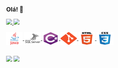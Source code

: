 ### Olá! 👋

<div>
  <a href="https://github.com/thefelipefreitas">
  <img height="165em" src="https://github-readme-stats.vercel.app/api?username=thefelipefreitas&show_icons=true&theme=default&include_all_commits=true&count_private=true"/>
  <img height="165em" src="https://github-readme-stats.vercel.app/api/top-langs/?username=thefelipefreitas&layout=compact&langs_count=7&theme=default"/>
</div>
  
<div style="display: inline_block"><br>
  <img align="center" alt="Felipe-Java" height="35" width="45" src="https://raw.githubusercontent.com/devicons/devicon/master/icons/java/java-original-wordmark.svg">
  <img align="center" alt="Felipe-SQLServer" height="35" width="45" src="https://raw.githubusercontent.com/devicons/devicon/master/icons/microsoftsqlserver/microsoftsqlserver-plain-wordmark.svg">
  <img align="center" alt="Felipe-CSharp" height="35" width="45" src="https://raw.githubusercontent.com/devicons/devicon/master/icons/csharp/csharp-original.svg">
  <img align="center" alt="Felipe-Git" height="35" width="45" src="https://raw.githubusercontent.com/devicons/devicon/master/icons/git/git-original.svg">
  <img align="center" alt="Felipe-HTML" height="35" width="45" src="https://raw.githubusercontent.com/devicons/devicon/master/icons/html5/html5-original-wordmark.svg">
  <img align="center" alt="Felipe-CSS" height="35" width="45" src="https://raw.githubusercontent.com/devicons/devicon/master/icons/css3/css3-original-wordmark.svg">
</div>
  
##
  
<div> 
  <a href = "mailto:felipe.freitas@gmail.com"><img src="https://img.shields.io/badge/-Gmail-%23333?style=for-the-badge&logo=gmail&logoColor=white" target="_blank"></a>
  <a href="https://www.linkedin.com/in/thefelipefreitas" target="_blank"><img src="https://img.shields.io/badge/-LinkedIn-%230077B5?style=for-the-badge&logo=linkedin&logoColor=white" target="_blank"></a> 
 
